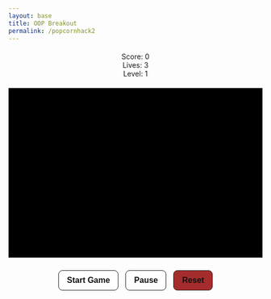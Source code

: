 ```yaml
---
layout: base
title: OOP Breakout
permalink: /popcornhack2
---
```


<article class="post h-entry" itemscope itemtype="http://schema.org/BlogPosting">

  <header class="post-header">

  <div class="post-content e-content" itemprop="articleBody"><style>
  canvas {
    background: #000;
    display: block;
    margin: 0 auto;
    border: 1px solid #333;
  }

  button:disabled {
    opacity: 0.5;
    cursor: not-allowed;
  }

  button:hover:not(:disabled) {
    background: #f0f0f0;
  }

  .title {
    margin-top: 5px !important;
  }

  .back-button {
    margin-bottom: 5px !important;
  }

  #gameInfoUI {
    display: flex;
    justify-content: center;
    gap: 20px;
    font-family: 'Press Start 2P', monospace;
    font-size: 14px;
    color: #d17cf9ff;
    text-shadow: 2px 2px 0 #000;
  }

  .ui-box {
    background-color: #222;
    border: 2px solid #d17cf9ff;
    padding: 10px 16px;
    border-radius: 8px;
    min-width: 120px;
    box-shadow: 0 0 10px #d17cf9ff;
    transition: all 0.3s ease;
  }
  </style>

  <div id="gameInfoUI" style="text-align:center; margin: 20px 0;">
    <div id="scoreDisplay" class="ui-box">Score: 0</div>
    <div id="livesDisplay" class="ui-box">Lives: 3</div>
    <div id="levelDisplay" class="ui-box">Level: 1</div>
  </div>

  <canvas id="gameCanvas" width="600" height="400"></canvas>

  <div class="controls" style="text-align: center; margin: 20px 0;">
      <button id="startBtn" style="margin: 5px; padding: 10px 16px; font-size: 16px; font-weight: 600; border: 1px solid #222; background: #fff; cursor: pointer; border-radius: 8px; color: #111;">Start Game</button>
      <button id="pauseBtn" disabled style="margin: 5px; padding: 10px 16px; font-size: 16px; font-weight: 600; border: 1px solid #222; background: #fff; cursor: pointer; border-radius: 8px; color: #111;">Pause</button>
      <button id="resetBtn" style="margin: 5px; padding: 10px 16px; font-size: 16px; font-weight: 600; border: 1px solid #222; background: #a52c2cff; cursor: pointer; border-radius: 8px; color: #111;">Reset</button>
      <button id="nextLevelBtn" style="display:none;margin:10px auto 0;padding:10px 16px;font-family:system-ui,Arial;font-size:16px;font-weight:600;border:1px solid #222;background:#fff;cursor:pointer;border-radius:8px;color:#111 !important;">Next Level ▶</button>
  </div>

<script>
  // Base GameObject class - provides common functionality
  class GameObject {
    constructor(x, y) {
      this.x = x;
      this.y = y;
    }
    draw(ctx) {}
    update() {}
  }

  // Ball class, added color array for ball change
  class Ball extends GameObject {
    constructor(x, y, radius = 8) {
      super(x, y);
      this.radius = radius;
      this.dx = 4;
      this.dy = -4;
      this.color = "#ad6bebff";
      this.colors = ["#ad6bebff", "#f3a6f3", "#6be8ff", "#ff6b6b", "#ffd36b"];
    }

    draw(ctx) {
      ctx.beginPath();
      ctx.arc(this.x, this.y, this.radius, 0, Math.PI * 2);
      ctx.fillStyle = this.color;
      ctx.fill();
      ctx.closePath();
    }

    update(canvasWidth, canvasHeight) {
      // Wall collision (left/right)
      if (this.x + this.dx > canvasWidth - this.radius || this.x + this.dx < this.radius) {
        this.dx = -this.dx;
      }
      // Top
      if (this.y + this.dy < this.radius) {
        this.dy = -this.dy;
      }

      this.x += this.dx;
      this.y += this.dy;
    }

    reset(canvasWidth, canvasHeight) {
      this.x = canvasWidth / 2;
      this.y = canvasHeight - 60;
      // keep same speed magnitude but randomize direction a bit
      const speed = Math.max(4, Math.hypot(this.dx, this.dy));
      const angle = (Math.PI / 6) + Math.random() * (Math.PI / 3);
      const sign = Math.random() < 0.5 ? -1 : 1;
      this.dx = sign * speed * Math.cos(angle);
      this.dy = -Math.abs(speed * Math.sin(angle));
    }

    speedUp(multiplier = 1.12) {
      const currentSpeed = Math.hypot(this.dx, this.dy) * multiplier;
      const theta = Math.atan2(this.dy, this.dx);
      this.dx = currentSpeed * Math.cos(theta);
      this.dy = currentSpeed * Math.sin(theta);
    }

    collidesWith(obj) {
      return (
        this.x > obj.x &&
        this.x < obj.x + obj.width &&
        this.y > obj.y &&
        this.y < obj.y + obj.height
      );
    }

    collidesWithPaddle(paddle) {
      const nextX = this.x + this.dx;
      const nextY = this.y + this.dy;

      const ballLeft = nextX - this.radius;
      const ballRight = nextX + this.radius;
      const ballBottom = nextY + this.radius;
      const ballTop = nextY - this.radius;

      const paddleTop = paddle.canvasHeight - paddle.height;
      const paddleLeft = paddle.x;
      const paddleRight = paddle.x + paddle.width;

      return (
          ballBottom >= paddleTop &&
          ballTop <= paddleTop + paddle.height &&
          ballRight >= paddleLeft &&
          ballLeft <= paddleRight
      );
    }
  }

  // Paddle class
  class Paddle extends GameObject {
    constructor(x, y, canvasWidth, canvasHeight) {
      super(x, y);
      this.canvasWidth = canvasWidth;
      this.canvasHeight = canvasHeight;
      this.baseWidth = 80;
      this.width = this.baseWidth;
      this.height = 10;
      this.color = "#bf48eeff";
      this.speed = 10;
      this.leftPressed = false;
      this.rightPressed = false;
    }

    draw(ctx) {
      ctx.beginPath();
      ctx.rect(this.x, this.canvasHeight - this.height, this.width, this.height);
      ctx.fillStyle = this.color;
      ctx.fill();
      ctx.closePath();
    }

    update() {
      if (this.rightPressed && this.x < this.canvasWidth - this.width) {
        this.x += this.speed;
      } else if (this.leftPressed && this.x > 0) {
        this.x -= this.speed;
      }
      // clamp
      if (this.x < 0) this.x = 0;
      if (this.x > this.canvasWidth - this.width) this.x = this.canvasWidth - this.width;
    }

    setPosition(x) {
      // center paddle on x
      if (x >= 0 && x <= this.canvasWidth) {
        this.x = x - this.width / 2;
        if (this.x < 0) this.x = 0;
        if (this.x > this.canvasWidth - this.width) this.x = this.canvasWidth - this.width;
      }
    }

    reset() {
      this.width = this.baseWidth;
      this.x = (this.canvasWidth - this.width) / 2;
    }

    applyPowerUp(type) {
      if (type === "wide") {
        this.width = this.baseWidth + 40;
        // keep it in bounds
        if (this.x > this.canvasWidth - this.width) this.x = this.canvasWidth - this.width;
      }
    }

    resetPowerUp() {
      this.width = this.baseWidth;
      if (this.x > this.canvasWidth - this.width) this.x = this.canvasWidth - this.width;
    }
  }

  // Brick class
  class Brick extends GameObject {
    constructor(x, y, width = 75, height = 20) {
      super(x, y);
      this.width = width;
      this.height = height;
      this.status = 1; // 1 = active, 0 = destroyed
      this.hasPowerUp = Math.random() < 0.3; // 30% chance
      this.color = this.hasPowerUp ? "gold" : "#bf72f3ff";
    }

    draw(ctx) {
      if (this.status === 1) {
        ctx.beginPath();
        ctx.rect(this.x, this.y, this.width, this.height);

        if (this.hasPowerUp) {
          ctx.fillStyle = this.color;
          ctx.shadowColor = "orange";
          ctx.shadowBlur = 10;
        } else {
          ctx.fillStyle = this.color;
          ctx.shadowBlur = 0;
        }

        ctx.fill();
        ctx.closePath();
        // reset shadow
        ctx.shadowBlur = 0;
      }
    }

    destroy() {
      this.status = 0;
    }

    isActive() {
      return this.status === 1;
    }
  }

  // PowerUp class
  class PowerUp extends GameObject {
    constructor(x, y) {
      super(x, y);
      this.size = 20;
      this.fallSpeed = 3;
      this.active = true;
      this.type = "wide"; // could extend later
    }

    draw(ctx) {
      if (this.active) {
        const gradient = ctx.createRadialGradient(this.x, this.y, 5, this.x, this.y, this.size);
        gradient.addColorStop(0, "yellow");
        gradient.addColorStop(1, "red");

        ctx.beginPath();
        ctx.arc(this.x, this.y, this.size / 2, 0, Math.PI * 2);
        ctx.fillStyle = gradient;
        ctx.fill();
        ctx.closePath();

        // Draw "P" text
        ctx.fillStyle = "black";
        ctx.font = "bold 14px Arial";
        ctx.textAlign = "center";
        ctx.textBaseline = "middle";
        ctx.fillText("P", this.x, this.y);
      }
    }

    update(canvasHeight) {
      if (this.active) {
        this.y += this.fallSpeed;
        if (this.y - this.size/2 > canvasHeight) this.active = false;
      }
    }

    collidesWithPaddle(paddle) {
      return (
        this.active &&
        this.y + this.size / 2 >= paddle.canvasHeight - paddle.height &&
        this.x > paddle.x &&
        this.x < paddle.x + paddle.width
      );
    }

    collect() {
      this.active = false;
    }
  }

  // Main Game class
  class Game {
    constructor(canvasId) {
      this.canvas = document.getElementById(canvasId);
      this.ctx = this.canvas.getContext("2d");
      this.width = this.canvas.width;
      this.height = this.canvas.height;

      // Game state
      this.score = 0;
      this.lives = 3;
      this.level = 1;
      this.paused = false;
      this.gameRunning = false;

      // Game objects
      this.ball = new Ball(this.width / 2, this.height - 60);
      this.paddle = new Paddle((this.width - 80) / 2, this.height - 10, this.width, this.height);
      this.bricks = [];
      this.powerUps = [];

      // Power-up state
      this.activePowerUp = null;
      this.powerUpTimer = 0;
      this.powerUpDuration = 5000; // 5 seconds

      // Brick configuration
      this.brickRows = 4;
      this.brickCols = 6;
      this.brickPadding = 10;
      this.brickOffsetTop = 30;
      this.brickOffsetLeft = 50;
      this.brickWidth = 75;
      this.brickHeight = 20;

      this.setupEventListeners();
      this.initBricks();
      this.updateInfoUI();
    }

    setupEventListeners() {
      // Keyboard controls
      document.addEventListener("keydown", (e) => {
        if (e.key === "Right" || e.key === "ArrowRight") {
          this.paddle.rightPressed = true;
        } else if (e.key === "Left" || e.key === "ArrowLeft") {
          this.paddle.leftPressed = true;
        }
      });

      document.addEventListener("keyup", (e) => {
        if (e.key === "Right" || e.key === "ArrowRight") {
          this.paddle.rightPressed = false;
        } else if (e.key === "Left" || e.key === "ArrowLeft") {
          this.paddle.leftPressed = false;
        }
      });

      // Mouse controls (use bounding rect for correct offsets)
      this.canvas.addEventListener("mousemove", (e) => {
        const rect = this.canvas.getBoundingClientRect();
        const relativeX = e.clientX - rect.left;
        this.paddle.setPosition(relativeX);
      });

      // Touch controls (mobile)
      this.canvas.addEventListener("touchmove", (e) => {
        if (e.touches && e.touches.length) {
          const rect = this.canvas.getBoundingClientRect();
          const touchX = e.touches[0].clientX - rect.left;
          this.paddle.setPosition(touchX);
        }
        e.preventDefault();
      }, { passive: false });

      // Button controls
      document.getElementById("startBtn").addEventListener("click", () => this.start());
      document.getElementById("pauseBtn").addEventListener("click", () => this.togglePause());
      document.getElementById("resetBtn").addEventListener("click", () => this.reset());
      document.getElementById("nextLevelBtn").addEventListener("click", () => this.nextLevel());
    }

    initBricks() {
      this.bricks = [];
      for (let r = 0; r < this.brickRows; r++) {
        for (let c = 0; c < this.brickCols; c++) {
          const x = c * (this.brickWidth + this.brickPadding) + this.brickOffsetLeft;
          const y = r * (this.brickHeight + this.brickPadding) + this.brickOffsetTop;
          this.bricks.push(new Brick(x, y, this.brickWidth, this.brickHeight));
        }
      }
    }

    start() {
      if (this.gameRunning) return;
      this.gameRunning = true;
      this.paused = false;
      document.getElementById("startBtn").disabled = true;
      document.getElementById("pauseBtn").disabled = false;
      document.getElementById("pauseBtn").textContent = "Pause";
      this.ball.reset(this.width, this.height);
      this.gameLoop();
    }

    togglePause() {
      if (!this.gameRunning) return;
      this.paused = !this.paused;
      document.getElementById("pauseBtn").textContent = this.paused ? "Resume" : "Pause";
      if (!this.paused) this.gameLoop();
    }

    reset() {
      this.score = 0;
      this.lives = 3;
      this.level = 1;
      this.brickRows = 4;
      this.paused = false;
      this.gameRunning = false;

      this.ball = new Ball(this.width / 2, this.height - 60);
      this.paddle = new Paddle((this.width - 80) / 2, this.height - 10, this.width, this.height);
      this.powerUps = [];
      this.activePowerUp = null;

      this.initBricks();

      document.getElementById("startBtn").disabled = false;
      document.getElementById("pauseBtn").disabled = true;
      document.getElementById("pauseBtn").textContent = "Pause";
      document.getElementById("nextLevelBtn").style.display = "none";

      this.updateInfoUI();
      this.draw();
    }

    nextLevel() {
      this.level++;
      this.ball.speedUp(1.12);

      if (this.brickRows < 8) this.brickRows++;

      this.initBricks();
      this.ball.reset(this.width, this.height);
      this.paddle.reset();
      this.powerUps = [];
      this.activePowerUp = null;

      this.paused = false;
      document.getElementById("nextLevelBtn").style.display = "none";
      this.updateInfoUI();
      this.gameLoop();
    }

    collisionDetection() {
      // inside if (isColliding) { ... }
if (overlapX < overlapY) {
    // side collision
    this.ball.dx = -this.ball.dx;
    // change color
    this.ball.color = this.ball.colors[Math.floor(Math.random() * this.ball.colors.length)];
} else {
    // top/bottom collision
    this.ball.dy = -this.ball.dy;
    // change color
    this.ball.color = this.ball.colors[Math.floor(Math.random() * this.ball.colors.length)];
}
      for (let brick of this.bricks) {
        if (!brick.isActive()) continue;

        const nextX = this.ball.x + this.ball.dx;
        const nextY = this.ball.y + this.ball.dy;

        const ballLeft = nextX - this.ball.radius;
        const ballRight = nextX + this.ball.radius;
        const ballTop = nextY - this.ball.radius;
        const ballBottom = nextY + this.ball.radius;

        const brickLeft = brick.x;
        const brickRight = brick.x + brick.width;
        const brickTop = brick.y;
        const brickBottom = brick.y + brick.height;

        const isColliding =
          ballRight > brickLeft &&
          ballLeft < brickRight &&
          ballBottom > brickTop &&
          ballTop < brickBottom;

        if (isColliding) {
          // Determine overlap to decide whether to invert dx or dy
          const overlapX = Math.min(ballRight - brickLeft, brickRight - ballLeft);
          const overlapY = Math.min(ballBottom - brickTop, brickBottom - ballTop);

          if (overlapX < overlapY) {
            // side collision
            this.ball.dx = -this.ball.dx;
          } else {
            // top/bottom collision
            this.ball.dy = -this.ball.dy;
          }

          brick.destroy();
          this.score++;
          this.updateInfoUI();

          if (brick.hasPowerUp) {
            // spawn power-up at brick center
            this.powerUps.push(new PowerUp(brick.x + brick.width / 2, brick.y + brick.height / 2));
          }

          // Only handle one brick collision this frame
          break;
        }
      }
    }

    updatePowerUps() {
      for (let powerUp of this.powerUps) {
        powerUp.update(this.height);

        if (powerUp.collidesWithPaddle(this.paddle)) {
          powerUp.collect();
          this.paddle.applyPowerUp(powerUp.type);
          this.activePowerUp = powerUp.type;
          this.powerUpTimer = Date.now();
        }
      }

      // Check power-up timer
      if (this.activePowerUp) {
        const elapsed = Date.now() - this.powerUpTimer;
        if (elapsed > this.powerUpDuration) {
          this.activePowerUp = null;
          this.paddle.resetPowerUp();
        }
      }

      // Remove inactive power-ups
      this.powerUps = this.powerUps.filter(p => p.active);
    }

    checkWinCondition() {
      const activeBricks = this.bricks.filter(brick => brick.isActive()).length;
      if (activeBricks === 0) {
        this.paused = true;
        document.getElementById("nextLevelBtn").style.display = "block";
        return true;
      }
      return false;
    }

    checkBallCollision() {
      // inside Ball.update()
if (this.x + this.dx > canvasWidth - this.radius || this.x + this.dx < this.radius) {
    this.dx = -this.dx;
    this.color = this.colors[Math.floor(Math.random() * this.colors.length)];
}
if (this.y + this.dy < this.radius) {
    this.dy = -this.dy;
    this.color = this.colors[Math.floor(Math.random() * this.colors.length)];
}
      // Ball hits bottom
      if (this.ball.y + this.ball.dy > this.height - this.ball.radius) {
        if (this.ball.collidesWithPaddle(this.paddle)) {
          // reflect and tweak dx based on where it hit the paddle for more control
          const hitPos = (this.ball.x - (this.paddle.x + this.paddle.width / 2)) / (this.paddle.width / 2);
          const maxBounceAngle = Math.PI / 3; // 60 degrees
          const angle = hitPos * maxBounceAngle;
          const speed = Math.hypot(this.ball.dx, this.ball.dy);
          this.ball.dx = speed * Math.sin(angle);
          this.ball.dy = -Math.abs(speed * Math.cos(angle));
        } else {
          this.lives--;
          this.updateInfoUI();
          if (this.lives === 0) {
            this.gameOver();
          } else {
            this.ball.reset(this.width, this.height);
            this.paddle.reset();
          }
        }
      }
    }

    gameOver() {
      this.gameRunning = false;
      this.paused = true;
      setTimeout(() => { // small timeout so alert doesn't interrupt redraw
        alert(`GAME OVER! Final Score: ${this.score}`);
        this.reset();
      }, 10);
      this.updateInfoUI();
    }

    update() {
      if (this.paused || !this.gameRunning) return;

      this.ball.update(this.width, this.height);
      this.paddle.update();
      this.updatePowerUps();
      this.collisionDetection();
      this.checkBallCollision();

      if (this.checkWinCondition()) return;
    }

    draw() {
      // Clear canvas
      this.ctx.clearRect(0, 0, this.width, this.height);

      // Draw all game objects
      for (let brick of this.bricks) {
        brick.draw(this.ctx);
      }

      this.ball.draw(this.ctx);
      this.paddle.draw(this.ctx);

      for (let powerUp of this.powerUps) {
        powerUp.draw(this.ctx);
      }

      // Power-up timer bar
if (this.activePowerUp) {
  const elapsed = Date.now() - this.powerUpTimer;
  const remaining = Math.max(0, this.powerUpDuration - elapsed);
  const barHeight = 100;
  const barWidth = 10;
  const fillHeight = (remaining / this.powerUpDuration) * barHeight;

  this.ctx.fillStyle = "gray";
  this.ctx.fillRect(this.width - 20, 30, barWidth, barHeight);

  this.ctx.fillStyle = "lime";
  this.ctx.fillRect(
    this.width - 20,
    30 + (barHeight - fillHeight),
    barWidth,
    fillHeight
  );

  this.ctx.strokeStyle = "black";
  this.ctx.strokeRect(this.width - 20, 30, barWidth, barHeight);
}

    }

    updateInfoUI() {
      document.getElementById("scoreDisplay").textContent = "Score: " + this.score;
      document.getElementById("livesDisplay").textContent = "Lives: " + this.lives;
      document.getElementById("levelDisplay").textContent = "Level: " + this.level;
    }

    gameLoop() {
      if (this.paused || !this.gameRunning) return;

      this.update();
      this.draw();
      requestAnimationFrame(() => this.gameLoop());
    }
  }

  // Initialize the game
  const game = new Game("gameCanvas");

  // Initial draw
  game.draw();
</script>

  </div><a class="u-url" href="/popcornhack" hidden></a>
</article>